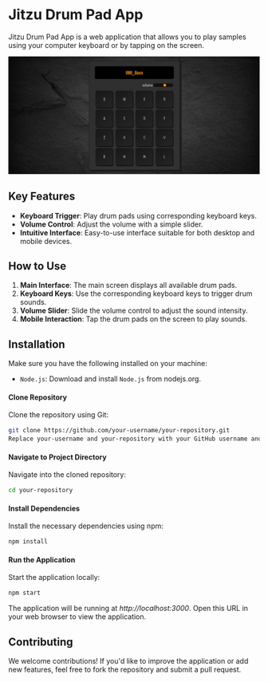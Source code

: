 # Jitzu Drum Pad App

Jitzu Drum Pad App is a web application that allows you to play samples using your computer keyboard or by tapping on the screen.

![Screenshot of the application](./public/screenshoot.png)

## Key Features

- **Keyboard Trigger**: Play drum pads using corresponding keyboard keys.
- **Volume Control**: Adjust the volume with a simple slider.
- **Intuitive Interface**: Easy-to-use interface suitable for both desktop and mobile devices.

## How to Use

1. **Main Interface**: The main screen displays all available drum pads.
2. **Keyboard Keys**: Use the corresponding keyboard keys to trigger drum sounds.
3. **Volume Slider**: Slide the volume control to adjust the sound intensity.
4. **Mobile Interaction**: Tap the drum pads on the screen to play sounds.

## Installation

Make sure you have the following installed on your machine:

- `Node.js`: Download and install `Node.js` from nodejs.org.

#### Clone Repository

Clone the repository using Git:

```bash
git clone https://github.com/your-username/your-repository.git
Replace your-username and your-repository with your GitHub username and the name of your repository.
```

#### Navigate to Project Directory

Navigate into the cloned repository:

```bash
cd your-repository
```

#### Install Dependencies

Install the necessary dependencies using npm:

```bash
npm install
```

#### Run the Application

Start the application locally:

```bash
npm start
```

The application will be running at _http://localhost:3000_. Open this URL in your web browser to view the application.

## Contributing

We welcome contributions! If you'd like to improve the application or add new features, feel free to fork the repository and submit a pull request.
